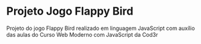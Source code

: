 # Projeto Jogo Flappy Bird

Projeto do jogo Flappy Bird realizado em linguagem JavaScript com auxílio das aulas do Curso Web Moderno com JavaScript da Cod3r
